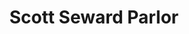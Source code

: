 ---
layout: post
title:  Scott Seward Parlor
image: scott-seward-parlor.jpg
categories: agricultural projects
---